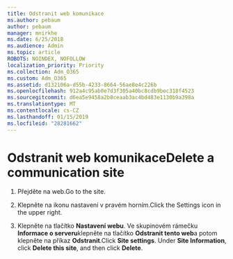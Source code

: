 ```yaml
---
title: Odstranit web komunikace
ms.author: pebaum
author: pebaum
manager: mnirkhe
ms.date: 6/25/2018
ms.audience: Admin
ms.topic: article
ROBOTS: NOINDEX, NOFOLLOW
localization_priority: Priority
ms.collection: Adm_O365
ms.custom: Adm_O365
ms.assetid: d132106a-d55b-4233-8664-56ae8e4c226b
ms.openlocfilehash: 912a4c95ab0e7d3f305a40bc8cdb9bec318f4523
ms.sourcegitcommit: d6ea5e9458a2b8ceaab3ac4bd483e1130b9a398a
ms.translationtype: MT
ms.contentlocale: cs-CZ
ms.lasthandoff: 01/15/2019
ms.locfileid: "28281662"
---
```

# <a name="delete-a-communication-site"></a><span data-ttu-id="dc7fd-102">Odstranit web komunikace</span><span class="sxs-lookup"><span data-stu-id="dc7fd-102">Delete a communication site</span></span>

1. <span data-ttu-id="dc7fd-103">Přejděte na web.</span><span class="sxs-lookup"><span data-stu-id="dc7fd-103">Go to the site.</span></span>
    
2. <span data-ttu-id="dc7fd-104">Klepněte na ikonu nastavení v pravém horním.</span><span class="sxs-lookup"><span data-stu-id="dc7fd-104">Click the Settings icon in the upper right.</span></span>
    
3. <span data-ttu-id="dc7fd-p101">Klepněte na tlačítko **Nastavení webu**. Ve skupinovém rámečku **Informace o serveru**klepněte na tlačítko **Odstranit tento web**a potom klepněte na příkaz **Odstranit**.</span><span class="sxs-lookup"><span data-stu-id="dc7fd-p101">Click **Site settings**. Under **Site Information**, click **Delete this site**, and then click **Delete**.</span></span>
    

